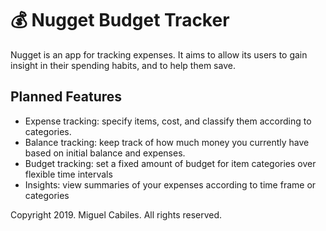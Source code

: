# :moneybag: Nugget Budget Tracker

Nugget is an app for tracking expenses. It aims to allow its users to gain insight in their spending habits, and to help them save.

## Planned Features
- Expense tracking: specify items, cost, and classify them according to categories.
- Balance tracking: keep track of how much money you currently have based on initial balance and expenses.
- Budget tracking: set a fixed amount of budget for item categories over flexible time intervals
- Insights: view summaries of your expenses according to time frame or categories


Copyright 2019. Miguel Cabiles. All rights reserved.
